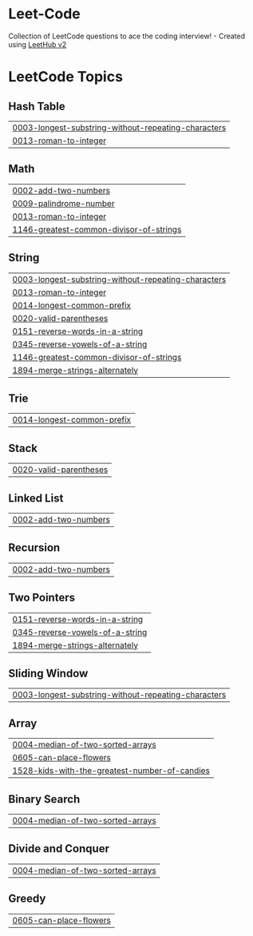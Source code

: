 # Leet-Code
Collection of LeetCode questions to ace the coding interview! - Created using [LeetHub v2](https://github.com/arunbhardwaj/LeetHub-2.0)

<!---LeetCode Topics Start-->
# LeetCode Topics
## Hash Table
|  |
| ------- |
| [0003-longest-substring-without-repeating-characters](https://github.com/VictoriousMango/Leet-Code/tree/master/0003-longest-substring-without-repeating-characters) |
| [0013-roman-to-integer](https://github.com/VictoriousMango/Leet-Code/tree/master/0013-roman-to-integer) |
## Math
|  |
| ------- |
| [0002-add-two-numbers](https://github.com/VictoriousMango/Leet-Code/tree/master/0002-add-two-numbers) |
| [0009-palindrome-number](https://github.com/VictoriousMango/Leet-Code/tree/master/0009-palindrome-number) |
| [0013-roman-to-integer](https://github.com/VictoriousMango/Leet-Code/tree/master/0013-roman-to-integer) |
| [1146-greatest-common-divisor-of-strings](https://github.com/VictoriousMango/Leet-Code/tree/master/1146-greatest-common-divisor-of-strings) |
## String
|  |
| ------- |
| [0003-longest-substring-without-repeating-characters](https://github.com/VictoriousMango/Leet-Code/tree/master/0003-longest-substring-without-repeating-characters) |
| [0013-roman-to-integer](https://github.com/VictoriousMango/Leet-Code/tree/master/0013-roman-to-integer) |
| [0014-longest-common-prefix](https://github.com/VictoriousMango/Leet-Code/tree/master/0014-longest-common-prefix) |
| [0020-valid-parentheses](https://github.com/VictoriousMango/Leet-Code/tree/master/0020-valid-parentheses) |
| [0151-reverse-words-in-a-string](https://github.com/VictoriousMango/Leet-Code/tree/master/0151-reverse-words-in-a-string) |
| [0345-reverse-vowels-of-a-string](https://github.com/VictoriousMango/Leet-Code/tree/master/0345-reverse-vowels-of-a-string) |
| [1146-greatest-common-divisor-of-strings](https://github.com/VictoriousMango/Leet-Code/tree/master/1146-greatest-common-divisor-of-strings) |
| [1894-merge-strings-alternately](https://github.com/VictoriousMango/Leet-Code/tree/master/1894-merge-strings-alternately) |
## Trie
|  |
| ------- |
| [0014-longest-common-prefix](https://github.com/VictoriousMango/Leet-Code/tree/master/0014-longest-common-prefix) |
## Stack
|  |
| ------- |
| [0020-valid-parentheses](https://github.com/VictoriousMango/Leet-Code/tree/master/0020-valid-parentheses) |
## Linked List
|  |
| ------- |
| [0002-add-two-numbers](https://github.com/VictoriousMango/Leet-Code/tree/master/0002-add-two-numbers) |
## Recursion
|  |
| ------- |
| [0002-add-two-numbers](https://github.com/VictoriousMango/Leet-Code/tree/master/0002-add-two-numbers) |
## Two Pointers
|  |
| ------- |
| [0151-reverse-words-in-a-string](https://github.com/VictoriousMango/Leet-Code/tree/master/0151-reverse-words-in-a-string) |
| [0345-reverse-vowels-of-a-string](https://github.com/VictoriousMango/Leet-Code/tree/master/0345-reverse-vowels-of-a-string) |
| [1894-merge-strings-alternately](https://github.com/VictoriousMango/Leet-Code/tree/master/1894-merge-strings-alternately) |
## Sliding Window
|  |
| ------- |
| [0003-longest-substring-without-repeating-characters](https://github.com/VictoriousMango/Leet-Code/tree/master/0003-longest-substring-without-repeating-characters) |
## Array
|  |
| ------- |
| [0004-median-of-two-sorted-arrays](https://github.com/VictoriousMango/Leet-Code/tree/master/0004-median-of-two-sorted-arrays) |
| [0605-can-place-flowers](https://github.com/VictoriousMango/Leet-Code/tree/master/0605-can-place-flowers) |
| [1528-kids-with-the-greatest-number-of-candies](https://github.com/VictoriousMango/Leet-Code/tree/master/1528-kids-with-the-greatest-number-of-candies) |
## Binary Search
|  |
| ------- |
| [0004-median-of-two-sorted-arrays](https://github.com/VictoriousMango/Leet-Code/tree/master/0004-median-of-two-sorted-arrays) |
## Divide and Conquer
|  |
| ------- |
| [0004-median-of-two-sorted-arrays](https://github.com/VictoriousMango/Leet-Code/tree/master/0004-median-of-two-sorted-arrays) |
## Greedy
|  |
| ------- |
| [0605-can-place-flowers](https://github.com/VictoriousMango/Leet-Code/tree/master/0605-can-place-flowers) |
<!---LeetCode Topics End-->
